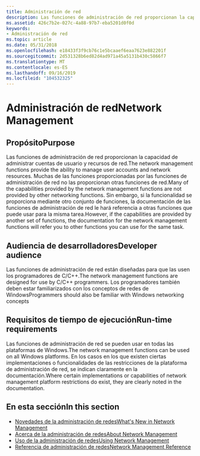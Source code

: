 ```yaml
---
title: Administración de red
description: Las funciones de administración de red proporcionan la capacidad de administrar cuentas de usuario y recursos de red.
ms.assetid: 426c7b2e-027c-4a88-97b7-eba5201d0f0d
keywords:
- Administración de red
ms.topic: article
ms.date: 05/31/2018
ms.openlocfilehash: e18433f3f9cb76c1e5bcaaef6eaa7623e882201f
ms.sourcegitcommit: 2d531328b6ed82d4ad971a45a5131b430c5866f7
ms.translationtype: MT
ms.contentlocale: es-ES
ms.lasthandoff: 09/16/2019
ms.locfileid: "104532325"
---
```

# <a name="network-management"></a><span data-ttu-id="7c1a5-104">Administración de red</span><span class="sxs-lookup"><span data-stu-id="7c1a5-104">Network Management</span></span>

## <a name="purpose"></a><span data-ttu-id="7c1a5-105">Propósito</span><span class="sxs-lookup"><span data-stu-id="7c1a5-105">Purpose</span></span>

<span data-ttu-id="7c1a5-106">Las funciones de administración de red proporcionan la capacidad de administrar cuentas de usuario y recursos de red.</span><span class="sxs-lookup"><span data-stu-id="7c1a5-106">The network management functions provide the ability to manage user accounts and network resources.</span></span> <span data-ttu-id="7c1a5-107">Muchas de las funciones proporcionadas por las funciones de administración de red no las proporcionan otras funciones de red.</span><span class="sxs-lookup"><span data-stu-id="7c1a5-107">Many of the capabilities provided by the network management functions are not provided by other networking functions.</span></span> <span data-ttu-id="7c1a5-108">Sin embargo, si la funcionalidad se proporciona mediante otro conjunto de funciones, la documentación de las funciones de administración de red le hará referencia a otras funciones que puede usar para la misma tarea.</span><span class="sxs-lookup"><span data-stu-id="7c1a5-108">However, if the capabilities are provided by another set of functions, the documentation for the network management functions will refer you to other functions you can use for the same task.</span></span>

## <a name="developer-audience"></a><span data-ttu-id="7c1a5-109">Audiencia de desarrolladores</span><span class="sxs-lookup"><span data-stu-id="7c1a5-109">Developer audience</span></span>

<span data-ttu-id="7c1a5-110">Las funciones de administración de red están diseñadas para que las usen los programadores de C/C++.</span><span class="sxs-lookup"><span data-stu-id="7c1a5-110">The network management functions are designed for use by C/C++ programmers.</span></span> <span data-ttu-id="7c1a5-111">Los programadores también deben estar familiarizados con los conceptos de redes de Windows</span><span class="sxs-lookup"><span data-stu-id="7c1a5-111">Programmers should also be familiar with Windows networking concepts</span></span>

## <a name="run-time-requirements"></a><span data-ttu-id="7c1a5-112">Requisitos de tiempo de ejecución</span><span class="sxs-lookup"><span data-stu-id="7c1a5-112">Run-time requirements</span></span>

<span data-ttu-id="7c1a5-113">Las funciones de administración de red se pueden usar en todas las plataformas de Windows.</span><span class="sxs-lookup"><span data-stu-id="7c1a5-113">The network management functions can be used on all Windows platforms.</span></span> <span data-ttu-id="7c1a5-114">En los casos en los que existen ciertas implementaciones o funcionalidades de las restricciones de la plataforma de administración de red, se indican claramente en la documentación.</span><span class="sxs-lookup"><span data-stu-id="7c1a5-114">Where certain implementations or capabilities of network management platform restrictions do exist, they are clearly noted in the documentation.</span></span>

## <a name="in-this-section"></a><span data-ttu-id="7c1a5-115">En esta sección</span><span class="sxs-lookup"><span data-stu-id="7c1a5-115">In this section</span></span>

-   [<span data-ttu-id="7c1a5-116">Novedades de la administración de redes</span><span class="sxs-lookup"><span data-stu-id="7c1a5-116">What's New in Network Management</span></span>](what-s-new-in-network-management.md)
-   [<span data-ttu-id="7c1a5-117">Acerca de la administración de redes</span><span class="sxs-lookup"><span data-stu-id="7c1a5-117">About Network Management</span></span>](about-network-management.md)
-   [<span data-ttu-id="7c1a5-118">Uso de la administración de redes</span><span class="sxs-lookup"><span data-stu-id="7c1a5-118">Using Network Management</span></span>](using-network-management.md)
-   [<span data-ttu-id="7c1a5-119">Referencia de administración de redes</span><span class="sxs-lookup"><span data-stu-id="7c1a5-119">Network Management Reference</span></span>](network-management-reference.md)

 

 




